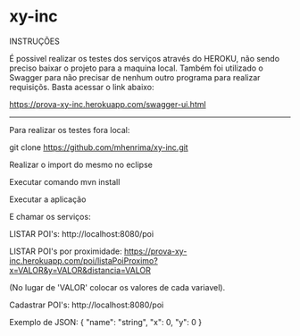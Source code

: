 # xy-inc
INSTRUÇÕES

É possivel realizar os testes dos serviços através do HEROKU, não sendo preciso baixar o projeto para a maquina local.
Também foi utilizado o Swagger para não precisar de nenhum outro programa para realizar requisiçõs.
Basta acessar o link abaixo:

https://prova-xy-inc.herokuapp.com/swagger-ui.html 

______________________________________________________________________________________________

Para realizar os testes fora local:

git clone https://github.com/mhenrima/xy-inc.git 


Realizar o import do mesmo no eclipse


Executar comando mvn install


Executar a aplicação


E chamar os serviços: 

LISTAR POI's: http://localhost:8080/poi


LISTAR POI's por proximidade: 
https://prova-xy-inc.herokuapp.com/poi/listaPoiProximo?x=VALOR&y=VALOR&distancia=VALOR 

(No lugar de 'VALOR' colocar os valores de cada variavel).


Cadastrar POI's: http://localhost:8080/poi



Exemplo de JSON:
{
  "name": "string",
  "x": 0,
  "y": 0
}

